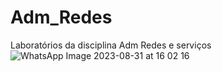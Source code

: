 # Adm_Redes
Laboratórios da disciplina Adm Redes e serviços
![WhatsApp Image 2023-08-31 at 16 02 16](https://github.com/AthuloSantana/Adm_Redes/assets/116114722/54fedbc1-d884-4db2-b583-b299d05f1c02)
